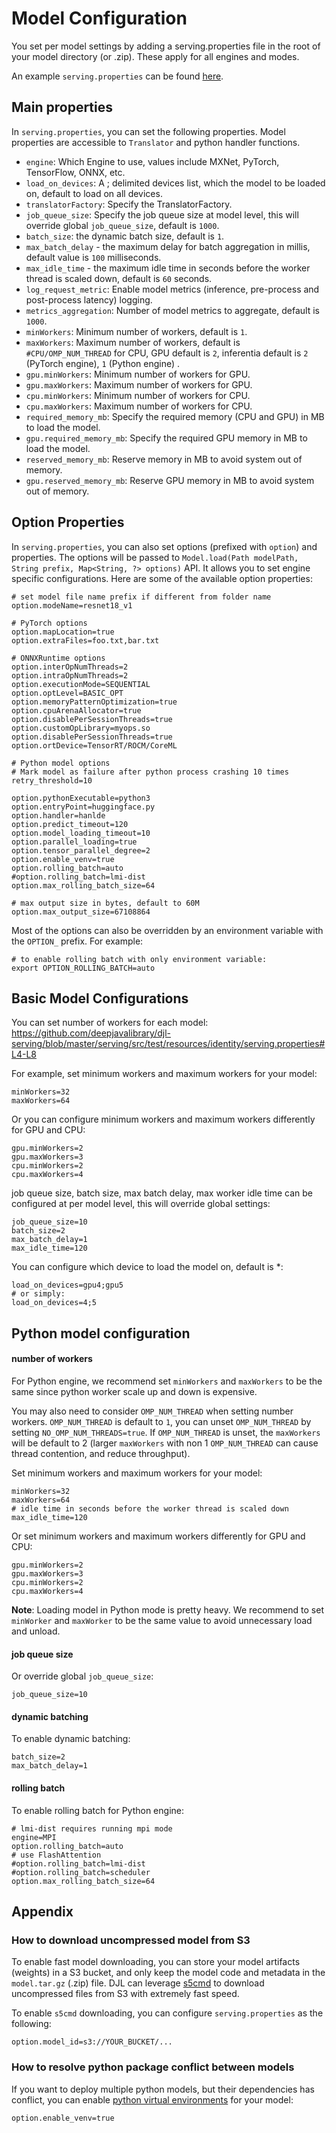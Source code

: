 # Model Configuration

You set per model settings by adding a serving.properties file in the root of your model directory (or .zip).
These apply for all engines and modes.

An example `serving.properties` can be found [here](https://github.com/deepjavalibrary/djl-serving/blob/master/serving/src/test/resources/identity/serving.properties).

## Main properties

In `serving.properties`, you can set the following properties. Model properties are accessible to `Translator`
and python handler functions.

- `engine`: Which Engine to use, values include MXNet, PyTorch, TensorFlow, ONNX, etc.
- `load_on_devices`: A ; delimited devices list, which the model to be loaded on, default to load on all devices.
- `translatorFactory`: Specify the TranslatorFactory.
- `job_queue_size`: Specify the job queue size at model level, this will override global `job_queue_size`, default is `1000`.
- `batch_size`: the dynamic batch size, default is `1`.
- `max_batch_delay` - the maximum delay for batch aggregation in millis, default value is `100` milliseconds.
- `max_idle_time` - the maximum idle time in seconds before the worker thread is scaled down, default is `60` seconds.
- `log_request_metric`: Enable model metrics (inference, pre-process and post-process latency) logging.
- `metrics_aggregation`: Number of model metrics to aggregate, default is `1000`.
- `minWorkers`: Minimum number of workers, default is `1`.
- `maxWorkers`: Maximum number of workers, default is `#CPU/OMP_NUM_THREAD` for CPU, GPU default is `2`, inferentia default is `2` (PyTorch engine), `1` (Python engine) .
- `gpu.minWorkers`: Minimum number of workers for GPU.
- `gpu.maxWorkers`: Maximum number of workers for GPU.
- `cpu.minWorkers`: Minimum number of workers for CPU.
- `cpu.maxWorkers`: Maximum number of workers for CPU.
- `required_memory_mb`: Specify the required memory (CPU and GPU) in MB to load the model.
- `gpu.required_memory_mb`: Specify the required GPU memory in MB to load the model.
- `reserved_memory_mb`: Reserve memory in MB to avoid system out of memory.
- `gpu.reserved_memory_mb`: Reserve GPU memory in MB to avoid system out of memory.

## Option Properties

In `serving.properties`, you can also set options (prefixed with `option`) and properties.
The options will be passed to `Model.load(Path modelPath, String prefix, Map<String, ?> options)` API.
It allows you to set engine specific configurations.
Here are some of the available option properties:

```
# set model file name prefix if different from folder name
option.modeName=resnet18_v1

# PyTorch options
option.mapLocation=true
option.extraFiles=foo.txt,bar.txt

# ONNXRuntime options
option.interOpNumThreads=2
option.intraOpNumThreads=2
option.executionMode=SEQUENTIAL
option.optLevel=BASIC_OPT
option.memoryPatternOptimization=true
option.cpuArenaAllocator=true
option.disablePerSessionThreads=true
option.customOpLibrary=myops.so
option.disablePerSessionThreads=true
option.ortDevice=TensorRT/ROCM/CoreML

# Python model options
# Mark model as failure after python process crashing 10 times
retry_threshold=10

option.pythonExecutable=python3
option.entryPoint=huggingface.py
option.handler=hanlde
option.predict_timeout=120
option.model_loading_timeout=10
option.parallel_loading=true
option.tensor_parallel_degree=2
option.enable_venv=true
option.rolling_batch=auto
#option.rolling_batch=lmi-dist
option.max_rolling_batch_size=64

# max output size in bytes, default to 60M
option.max_output_size=67108864
```

Most of the options can also be overridden by an environment variable with the `OPTION_` prefix.
For example:

```
# to enable rolling batch with only environment variable:
export OPTION_ROLLING_BATCH=auto
```

## Basic Model Configurations

You can set number of workers for each model:
https://github.com/deepjavalibrary/djl-serving/blob/master/serving/src/test/resources/identity/serving.properties#L4-L8

For example, set minimum workers and maximum workers for your model:

```
minWorkers=32
maxWorkers=64
```

Or you can configure minimum workers and maximum workers differently for GPU and CPU:

```
gpu.minWorkers=2
gpu.maxWorkers=3
cpu.minWorkers=2
cpu.maxWorkers=4
```

job queue size, batch size, max batch delay, max worker idle time can be configured at
per model level, this will override global settings:

```
job_queue_size=10
batch_size=2
max_batch_delay=1
max_idle_time=120
```

You can configure which device to load the model on, default is *:

```
load_on_devices=gpu4;gpu5
# or simply:
load_on_devices=4;5
```

## Python model configuration

#### number of workers

For Python engine, we recommend set `minWorkers` and `maxWorkers` to be the same since python
worker scale up and down is expensive.

You may also need to consider `OMP_NUM_THREAD` when setting number workers. `OMP_NUM_THREAD` is default
to `1`, you can unset `OMP_NUM_THREAD` by setting `NO_OMP_NUM_THREADS=true`. If `OMP_NUM_THREAD` is unset,
the `maxWorkers` will be default to 2 (larger `maxWorkers` with non 1 `OMP_NUM_THREAD` can cause thread
contention, and reduce throughput).

Set minimum workers and maximum workers for your model:

```
minWorkers=32
maxWorkers=64
# idle time in seconds before the worker thread is scaled down
max_idle_time=120
```

Or set minimum workers and maximum workers differently for GPU and CPU:

```
gpu.minWorkers=2
gpu.maxWorkers=3
cpu.minWorkers=2
cpu.maxWorkers=4
```

**Note**: Loading model in Python mode is pretty heavy. We recommend to set `minWorker` and `maxWorker` to be the same value to avoid unnecessary load and unload.


#### job queue size
Or override global `job_queue_size`:

```
job_queue_size=10
```

#### dynamic batching
To enable dynamic batching:

```
batch_size=2
max_batch_delay=1
```

#### rolling batch
To enable rolling batch for Python engine:

```
# lmi-dist requires running mpi mode
engine=MPI
option.rolling_batch=auto
# use FlashAttention
#option.rolling_batch=lmi-dist
#option.rolling_batch=scheduler
option.max_rolling_batch_size=64
```

## Appendix

### How to download uncompressed model from S3
To enable fast model downloading, you can store your model artifacts (weights) in a S3 bucket, and
only keep the model code and metadata in the `model.tar.gz` (.zip) file. DJL can leverage
[s5cmd](https://github.com/peak/s5cmd) to download uncompressed files from S3 with extremely fast
speed.

To enable `s5cmd` downloading, you can configure `serving.properties` as the following:

```
option.model_id=s3://YOUR_BUCKET/...
```

### How to resolve python package conflict between models
If you want to deploy multiple python models, but their dependencies has conflict, you can enable
[python virtual environments](https://docs.python.org/3/tutorial/venv.html) for your model:

```
option.enable_venv=true
```

